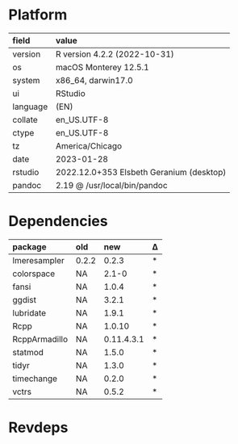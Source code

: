 # Platform

|field    |value                                    |
|:--------|:----------------------------------------|
|version  |R version 4.2.2 (2022-10-31)             |
|os       |macOS Monterey 12.5.1                    |
|system   |x86_64, darwin17.0                       |
|ui       |RStudio                                  |
|language |(EN)                                     |
|collate  |en_US.UTF-8                              |
|ctype    |en_US.UTF-8                              |
|tz       |America/Chicago                          |
|date     |2023-01-28                               |
|rstudio  |2022.12.0+353 Elsbeth Geranium (desktop) |
|pandoc   |2.19 @ /usr/local/bin/pandoc             |

# Dependencies

|package       |old   |new        |Δ  |
|:-------------|:-----|:----------|:--|
|lmeresampler  |0.2.2 |0.2.3      |*  |
|colorspace    |NA    |2.1-0      |*  |
|fansi         |NA    |1.0.4      |*  |
|ggdist        |NA    |3.2.1      |*  |
|lubridate     |NA    |1.9.1      |*  |
|Rcpp          |NA    |1.0.10     |*  |
|RcppArmadillo |NA    |0.11.4.3.1 |*  |
|statmod       |NA    |1.5.0      |*  |
|tidyr         |NA    |1.3.0      |*  |
|timechange    |NA    |0.2.0      |*  |
|vctrs         |NA    |0.5.2      |*  |

# Revdeps

